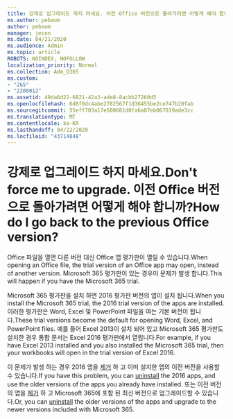 ```yaml
---
title: 강제로 업그레이드 하지 마세요. 이전 Office 버전으로 돌아가려면 어떻게 해야 합니까?
ms.author: pebaum
author: pebaum
manager: jecon
ms.date: 04/21/2020
ms.audience: Admin
ms.topic: article
ROBOTS: NOINDEX, NOFOLLOW
localization_priority: Normal
ms.collection: Adm_O365
ms.custom:
- "265"
- "2200012"
ms.assetid: 49da6d22-6821-42a3-ade8-8acbb27260d5
ms.openlocfilehash: 6d8f0dc4abe2782567f1d36455be2ce747b20fab
ms.sourcegitcommit: 55eff703a17e500681d8fa6a87eb067019ade3cc
ms.translationtype: MT
ms.contentlocale: ko-KR
ms.lasthandoff: 04/22/2020
ms.locfileid: "43714848"
---
```

# <a name="dont-force-me-to-upgrade-how-do-i-go-back-to-the-previous-office-version"></a><span data-ttu-id="6df10-103">강제로 업그레이드 하지 마세요.</span><span class="sxs-lookup"><span data-stu-id="6df10-103">Don't force me to upgrade.</span></span> <span data-ttu-id="6df10-104">이전 Office 버전으로 돌아가려면 어떻게 해야 합니까?</span><span class="sxs-lookup"><span data-stu-id="6df10-104">How do I go back to the previous Office version?</span></span>

<span data-ttu-id="6df10-105">Office 파일을 열면 다른 버전 대신 Office 앱 평가판이 열릴 수 있습니다.</span><span class="sxs-lookup"><span data-stu-id="6df10-105">When opening an Office file, the trial version of an Office app may open, instead of another version.</span></span> <span data-ttu-id="6df10-106">Microsoft 365 평가판이 있는 경우이 문제가 발생 합니다.</span><span class="sxs-lookup"><span data-stu-id="6df10-106">This will happen if you have the Microsoft 365 trial.</span></span>
  
<span data-ttu-id="6df10-107">Microsoft 365 평가판을 설치 하면 2016 평가판 버전의 앱이 설치 됩니다.</span><span class="sxs-lookup"><span data-stu-id="6df10-107">When you install the Microsoft 365 trial, the 2016 trial version of the apps are installed.</span></span> <span data-ttu-id="6df10-108">이러한 평가판은 Word, Excel 및 PowerPoint 파일을 여는 기본 버전이 됩니다.</span><span class="sxs-lookup"><span data-stu-id="6df10-108">These trial versions become the default for opening Word, Excel, and PowerPoint files.</span></span> <span data-ttu-id="6df10-109">예를 들어 Excel 2013이 설치 되어 있고 Microsoft 365 평가판도 설치한 경우 통합 문서는 Excel 2016 평가판에서 열립니다.</span><span class="sxs-lookup"><span data-stu-id="6df10-109">For example, if you have Excel 2013 installed and you also installed the Microsoft 365 trial, then your workbooks will open in the trial version of Excel 2016.</span></span>
  
<span data-ttu-id="6df10-110">이 문제가 발생 하는 경우 2016 앱을 [제거](https://support.office.com/article/9dd49b83-264a-477a-8fcc-2fdf5dbf61d8.aspx) 하 고 이미 설치한 앱의 이전 버전을 사용할 수 있습니다.</span><span class="sxs-lookup"><span data-stu-id="6df10-110">If you have this problem, you can [uninstall](https://support.office.com/article/9dd49b83-264a-477a-8fcc-2fdf5dbf61d8.aspx) the 2016 apps, and use the older versions of the apps you already have installed.</span></span> <span data-ttu-id="6df10-111">또는 이전 버전의 앱을 [제거](https://support.office.com/article/9dd49b83-264a-477a-8fcc-2fdf5dbf61d8.aspx) 하 고 Microsoft 365에 포함 된 최신 버전으로 업그레이드할 수 있습니다.</span><span class="sxs-lookup"><span data-stu-id="6df10-111">Or, you can [uninstall](https://support.office.com/article/9dd49b83-264a-477a-8fcc-2fdf5dbf61d8.aspx) the older versions of the apps and upgrade to the newer versions included with Microsoft 365.</span></span>
